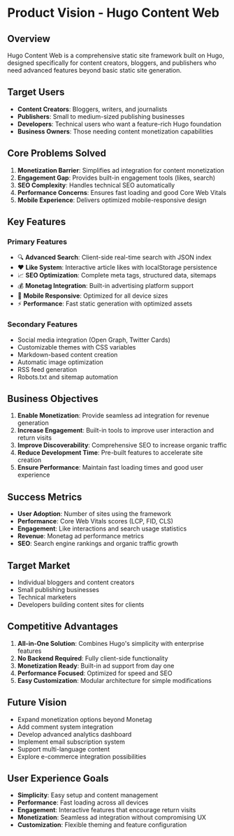 # Product Vision - Hugo Content Web

## Overview
Hugo Content Web is a comprehensive static site framework built on Hugo, designed specifically for content creators, bloggers, and publishers who need advanced features beyond basic static site generation.

## Target Users
- **Content Creators**: Bloggers, writers, and journalists
- **Publishers**: Small to medium-sized publishing businesses
- **Developers**: Technical users who want a feature-rich Hugo foundation
- **Business Owners**: Those needing content monetization capabilities

## Core Problems Solved
1. **Monetization Barrier**: Simplifies ad integration for content monetization
2. **Engagement Gap**: Provides built-in engagement tools (likes, search)
3. **SEO Complexity**: Handles technical SEO automatically
4. **Performance Concerns**: Ensures fast loading and good Core Web Vitals
5. **Mobile Experience**: Delivers optimized mobile-responsive design

## Key Features
### Primary Features
- 🔍 **Advanced Search**: Client-side real-time search with JSON index
- ❤️ **Like System**: Interactive article likes with localStorage persistence
- 📈 **SEO Optimization**: Complete meta tags, structured data, sitemaps
- 💰 **Monetag Integration**: Built-in advertising platform support
- 📱 **Mobile Responsive**: Optimized for all device sizes
- ⚡ **Performance**: Fast static generation with optimized assets

### Secondary Features
- Social media integration (Open Graph, Twitter Cards)
- Customizable themes with CSS variables
- Markdown-based content creation
- Automatic image optimization
- RSS feed generation
- Robots.txt and sitemap automation

## Business Objectives
1. **Enable Monetization**: Provide seamless ad integration for revenue generation
2. **Increase Engagement**: Built-in tools to improve user interaction and return visits
3. **Improve Discoverability**: Comprehensive SEO to increase organic traffic
4. **Reduce Development Time**: Pre-built features to accelerate site creation
5. **Ensure Performance**: Maintain fast loading times and good user experience

## Success Metrics
- **User Adoption**: Number of sites using the framework
- **Performance**: Core Web Vitals scores (LCP, FID, CLS)
- **Engagement**: Like interactions and search usage statistics
- **Revenue**: Monetag ad performance metrics
- **SEO**: Search engine rankings and organic traffic growth

## Target Market
- Individual bloggers and content creators
- Small publishing businesses
- Technical marketers
- Developers building content sites for clients

## Competitive Advantages
1. **All-in-One Solution**: Combines Hugo's simplicity with enterprise features
2. **No Backend Required**: Fully client-side functionality
3. **Monetization Ready**: Built-in ad support from day one
4. **Performance Focused**: Optimized for speed and SEO
5. **Easy Customization**: Modular architecture for simple modifications

## Future Vision
- Expand monetization options beyond Monetag
- Add comment system integration
- Develop advanced analytics dashboard
- Implement email subscription system
- Support multi-language content
- Explore e-commerce integration possibilities

## User Experience Goals
- **Simplicity**: Easy setup and content management
- **Performance**: Fast loading across all devices
- **Engagement**: Interactive features that encourage return visits
- **Monetization**: Seamless ad integration without compromising UX
- **Customization**: Flexible theming and feature configuration
